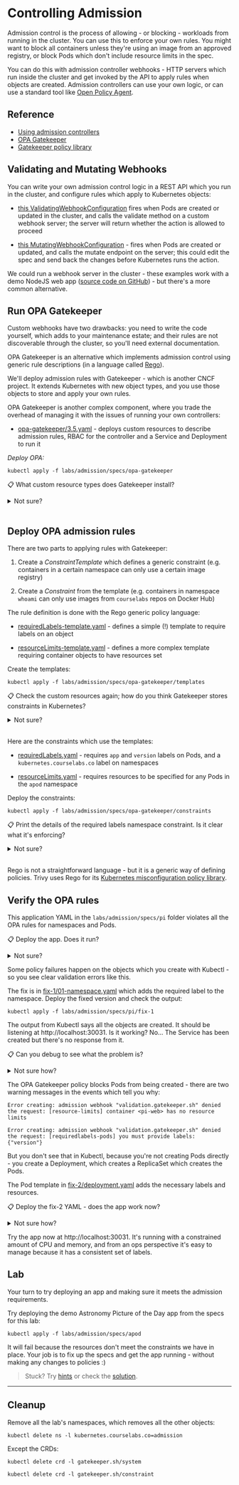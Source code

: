 # Controlling Admission

Admission control is the process of allowing - or blocking - workloads from running in the cluster. You can use this to enforce your own rules. You might want to block all containers unless they're using an image from an approved registry, or block Pods which don't include resource limits in the spec.

You can do this with admission controller webhooks - HTTP servers which run inside the cluster and get invoked by the API to apply rules when objects are created. Admission controllers can use your own logic, or can use a standard tool like [Open Policy Agent](https://www.openpolicyagent.org).

## Reference

- [Using admission controllers](https://kubernetes.io/docs/reference/access-authn-authz/admission-controllers/)
- [OPA Gatekeeper](https://open-policy-agent.github.io/gatekeeper/website/docs/)
- [Gatekeeper policy library](https://github.com/open-policy-agent/gatekeeper-library)


## Validating and Mutating Webhooks

You can write your own admission control logic in a REST API which you run in the cluster, and configure rules which apply to Kubernetes objects:

- [this ValidatingWebhookConfiguration](./specs/validating-webhook/validatingWebhookConfiguration.yaml) fires when Pods are created or updated in the cluster, and calls the validate method on a custom webhook server; the server will return whether the action is allowed to proceed

- [this MutatingWebhookConfiguration](./specs/mutating-webhook/mutatingWebhookConfiguration.yaml) - fires when Pods are created or updated, and calls the mutate endpoint on the server; this could edit the spec and send back the changes before Kubernetes runs the action.

We could run a webhook server in the cluster - these examples work with a demo NodeJS web app ([source code on GitHub](https://github.com/sixeyed/kiamol/tree/master/ch16/docker-images/admission-webhook/src)) - but there's a more common alternative.

## Run OPA Gatekeeper

Custom webhooks have two drawbacks: you need to write the code yourself, which adds to your maintenance estate; and their rules are not discoverable through the cluster, so you'll need external documentation.

OPA Gatekeeper is an alternative which implements admission control using generic rule descriptions (in a language called [Rego](https://www.openpolicyagent.org/docs/latest/policy-language/)).

We'll deploy admission rules with Gatekeeper - which is another CNCF project. It extends Kubernetes with new object types, and you use those objects to store and apply your own rules.

OPA Gatekeeper is another complex component, where you trade the overhead of managing it with the issues of running your own controllers:

- [opa-gatekeeper/3.5.yaml](./specs/opa-gatekeeper/3.5.yaml) - deploys custom resources to describe admission rules, RBAC for the controller and a Service and Deployment to run it

_Deploy OPA:_

```
kubectl apply -f labs/admission/specs/opa-gatekeeper
```

📋 What custom resource types does Gatekeeper install?

<details>
  <summary>Not sure?</summary>

Check the CustomResourceDefinitions:

```
kubectl get crd
```

You'll see a few - the main one we work with is the ConstraintTemplate.

</details><br/>

## Deploy OPA admission rules

There are two parts to applying rules with Gatekeeper:

1. Create a _ConstraintTemplate_ which defines a generic constraint (e.g. containers in a certain namespace can only use a certain image registry)

2. Create a _Constraint_ from the template (e.g. containers in namespace `whoami` can only use images from `courselabs` repos on Docker Hub)

The rule definition is done with the Rego generic policy language:

- [requiredLabels-template.yaml](./specs/opa-gatekeeper/templates/requiredLabels-template.yaml) - defines a simple (!) template to require labels on an object

- [resourceLimits-template.yaml](./specs/opa-gatekeeper/templates/resourceLimits-template.yaml) - defines a more complex template requiring container objects to have resources set

Create the templates:

```
kubectl apply -f labs/admission/specs/opa-gatekeeper/templates
```

📋 Check the custom resources again; how do you think Gatekeeper stores constraints in Kubernetes?

<details>
  <summary>Not sure?</summary>

```  
kubectl get crd
```

You see new CRDs for the constraint templates:

```
policyresourcelimits.constraints.gatekeeper.sh

requiredlabels.constraints.gatekeeper.sh
```

Gatekeeper creates a CRD for each constraint template, so each constraint becomes a Kubernetes resource.

</details><br/>

Here are the constraints which use the templates:

- [requiredLabels.yaml](./specs/opa-gatekeeper/constraints/requiredLabels.yaml) - requires `app` and `version` labels on Pods, and a `kubernetes.courselabs.co` label on namespaces

- [resourceLimits.yaml](./specs/opa-gatekeeper/constraints/resourceLimits.yaml) - requires resources to be specified for any Pods in the `apod` namespace

Deploy the constraints:

```
kubectl apply -f labs/admission/specs/opa-gatekeeper/constraints
```

📋 Print the details of the required labels namespace constraint. Is it clear what it's enforcing?

<details>
  <summary>Not sure?</summary>

The constraint type is a CRD so you can list objects in the usual way:

```  
kubectl get requiredlabels

kubectl describe requiredlabels requiredlabels-ns
```

You'll see all the existing violations of the rule, and it should be clear what's required - the label on each namespace.

</details><br/>

Rego is not a straightforward language - but it is a generic way of defining policies. Trivy uses Rego for its [Kubernetes misconfiguration policy library](https://github.com/aquasecurity/appshield/tree/master/kubernetes).

## Verify the OPA rules

This application YAML in the `labs/admission/specs/pi` folder violates all the OPA rules for namespaces and Pods.

📋 Deploy the app. Does it run?

<details>
  <summary>Not sure?</summary>

Use Kubectl apply:

```
kubectl apply -f labs/admission/specs/pi
```

You'll see errors saying that the namespace can't be created because of a policy violation, and then the other objects can't be created because the namespace doesn't exist.

</details>

Some policy failures happen on the objects which you create with Kubectl - so you see clear validation errors like this.

The fix is in [fix-1/01-namespace.yaml](./specs/pi/fix-1/01-namespace.yaml) which adds the required label to the namespace. Deploy the fixed version and check the output:

```
kubectl apply -f labs/admission/specs/pi/fix-1
```

The output from Kubectl says all the objects are created. It should be listening at http://localhost:30031. Is it working? No... The Service has been created but there's no response from it.

📋 Can you debug to see what the problem is?

<details>
  <summary>Not sure how?</summary>

Start by describing the Service:

```
kubectl describe svc pi-np -n pi
```

You'll see there are no _Endpoints_ which means no Pods are enlisted as targets for the Service to route traffic.

Try listing all the Pods in the namespace:

```
kubectl get po -n pi
```

None. Hmm. How about Deployments and ReplicaSets?

```
kubectl get deploy,rs -n pi
```

They've been created but there are no Pods. Describe the ReplicaSet to see the problem:

```
kubectl describe rs -n pi
```

Now you'll see the error.

</details>

The OPA Gatekeeper policy blocks Pods from being created - there are two warning messages in the events which tell you why:

```
Error creating: admission webhook "validation.gatekeeper.sh" denied the request: [resource-limits] container <pi-web> has no resource limits

Error creating: admission webhook "validation.gatekeeper.sh" denied the request: [requiredlabels-pods] you must provide labels: {"version"}
```

But you don't see that in Kubectl, because you're not creating Pods directly - you create a Deployment, which creates a ReplicaSet which creates the Pods.

The Pod template in [fix-2/deployment.yaml](./specs/pi/fix-2/deployment.yaml) adds the necessary labels and resources.

📋 Deploy the fix-2 YAML - does the app work now?

<details>
  <summary>Not sure how?</summary>

```
kubectl apply -f labs/admission/specs/pi/fix-2

kubectl get pods -n pi
```

Looking good :)

</details>

Try the app now at http://localhost:30031. It's running with a constrained amount of CPU and memory, and from an ops perspective it's easy to manage because it has a consistent set of labels.

## Lab

Your turn to try deploying an app and making sure it meets the admission requirements.

Try deploying the demo Astronomy Picture of the Day app from the specs for this lab:

```
kubectl apply -f labs/admission/specs/apod
```

It will fail because the resources don't meet the constraints we have in place. Your job is to fix up the specs and get the app running - without making any changes to policies :)

> Stuck? Try [hints](hints.md) or check the [solution](solution.md).

___

## Cleanup

Remove all the lab's namespaces, which removes all the other objects:

```
kubectl delete ns -l kubernetes.courselabs.co=admission
```

Except the CRDs:

```
kubectl delete crd -l gatekeeper.sh/system

kubectl delete crd -l gatekeeper.sh/constraint
```